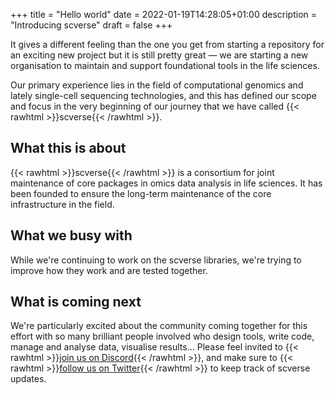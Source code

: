 +++
title = "Hello world"
date = 2022-01-19T14:28:05+01:00
description = "Introducing scverse"
draft = false
+++

It gives a different feeling than the one you get from starting a repository for an exciting new project but it is still pretty great — we are starting a new organisation to maintain and support foundational tools in the life sciences.

Our primary experience lies in the field of computational genomics and lately single-cell sequencing technologies, and this has defined our scope and focus in the very beginning of our journey that we have called {{< rawhtml >}}<span class="backticked">scverse</span>{{< /rawhtml >}}.

## What this is about


{{< rawhtml >}}<span class="backticked">scverse</span>{{< /rawhtml >}} is a consortium for joint maintenance of core packages in omics data analysis in life sciences. It has been founded to ensure the long-term maintenance of the core infrastructure in the field.

## What we busy with

While we're continuing to work on the scverse libraries, we're trying to improve how they work and are tested together.

## What is coming next

We're particularly excited about the community coming together for this effort with so many brilliant people involved who design tools, write code, manage and analyse data, visualise results... Please feel invited to {{< rawhtml >}}<a href="https://discord.gg/zDVDtFFcNe" target="_blank">join us on Discord</a>{{< /rawhtml >}}, and make sure to {{< rawhtml >}}<a href="https://twitter.com/scanpy_team" target="_blank">follow us on Twitter</a>{{< /rawhtml >}} to keep track of scverse updates.

